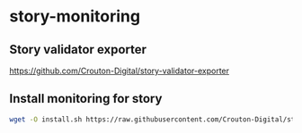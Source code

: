 # story-monitoring

## Story validator exporter 
https://github.com/Crouton-Digital/story-validator-exporter

## Install monitoring for story

```bash
wget -O install.sh https://raw.githubusercontent.com/Crouton-Digital/story-monitoring/refs/heads/main/install.sh && chmod +x install.sh && ./install.sh
```
